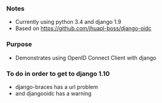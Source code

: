 ### Notes ###
- Currently using python 3.4 and django 1.9
- Based on https://github.com/jhuapl-boss/django-oidc

### Purpose ###
- Demonstrates using OpenID Connect Client with django

### To do in order to get to django 1.10 ###
- django-braces has a url problem
- and djangooidc has a warning
